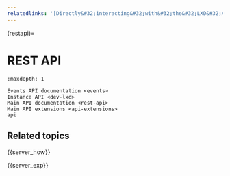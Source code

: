 ```yaml
---
relatedlinks: '[Directly&#32;interacting&#32;with&#32;the&#32;LXD&#32;API](https://ubuntu.com/blog/directly-interacting-with-the-lxd-api)'
---
```


(restapi)=
# REST API

```{toctree}
:maxdepth: 1

Events API documentation <events>
Instance API <dev-lxd>
Main API documentation <rest-api>
Main API extensions <api-extensions>
api
```

## Related topics

{{server_how}}

{{server_exp}}
